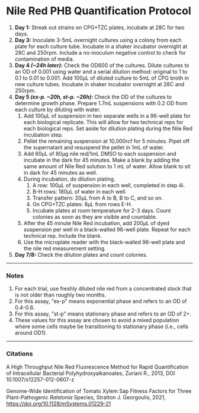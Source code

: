 # Nile Red PHB Quantification Protocol
1. **Day 1:** Streak out strains on CPG+TZC plates, incubate at 28C for two days.
1. **Day 3:** Inoculate 3-5mL overnight cultures using a colony from each plate for each culture tube. Incubate in a shaker incubator overnight at 28C and 250rpm. Include a no-inoculum negative control to check for contamination of media.
1. **Day 4 *(~24h later)*:** Check the OD600 of the cultures. Dilute cultures to an OD of 0.001 using water and a serial dilution method: original to 1 to 0.1 to 0.01 to 0.001. Add 100µL of diluted culture to 5mL of CPG broth in new culture tubes. Incubate in shaker incubator overnight at 28C and 250rpm.
1. **Day 5 *(ex-p. ~20h, st-p. ~26h)*:** Check the OD of the cultures to determine growth phase. Prepare 1.7mL suspensions with 0.2 OD from each culture by diluting with water.
    1. Add 100µL of suspension in two separate wells in a 96-well plate for each biological replicate. This will allow for two technical reps for each biological reps. Set aside for dilution plating during the Nile Red incubation step.
    1. Pellet the remaining suspension at 10,000rcf for 5 minutes. Pipet off the supernatant and resuspend the pellet in 1mL of water.
    1. Add 60µL of 80µg nile red/1mL DMSO to each suspension and incubate in the dark for 45 minutes. Make a blank by adding the same amount of Nile Red solution to 1 mL of water. Allow blank to sit in dark for 45 minutes as well.
    1. During incubation, do dilution plating.
        1. A row: 100µL of suspension in each well, completed in step 4i.
        1. B-H rows: 180µL of water in each well.
        1. Transfer pattern: 20µL from A to B, B to C, and so on.
        1. On CPG+TZC plates: 8µL from rows E-H.
        1. Incubate plates at room temperature for 2-3 days. Count colonies as soon as they are visible and countable.
    1. After the 45 minute Nile Red incubation, add 200µL of dyed suspension per well in a black-walled 96-well plate. Repeat for each technical rep. Include the blank.
    1. Use the microplate reader with the black-walled 96-well plate and the nile red measurement setting.
1. **Day 7/8:** Check the dilution plates and count colonies.

---

### Notes

1. For each trial, use freshly diluted nile red from a concentrated stock that is not older than roughly two months.
1. For this assay, "ex-p" means exponential phase and refers to an OD of 0.4-0.6.
1. For this assay, "st-p" means stationary phase and refers to an OD of 2+.
2. These values for this assay are chosen to avoid a mixed population where some cells maybe be transitioning to stationary phase (i.e., cells around OD1).

---

### Citations
A High Throughput Nile Red Fluorescence Method for Rapid Quantification of Intracellular Bacterial Polyhydroxyalkanoates, Zuriani R., 2013, DOI 10.1007/s12257-012-0607-z

Genome-Wide Identification of Tomato Xylem Sap Fitness Factors for Three Plant-Pathogenic *Ralstonia* Species,  Stratton J. Georgoulis, 2021, https://doi.org/10.1128/mSystems.01229-21
